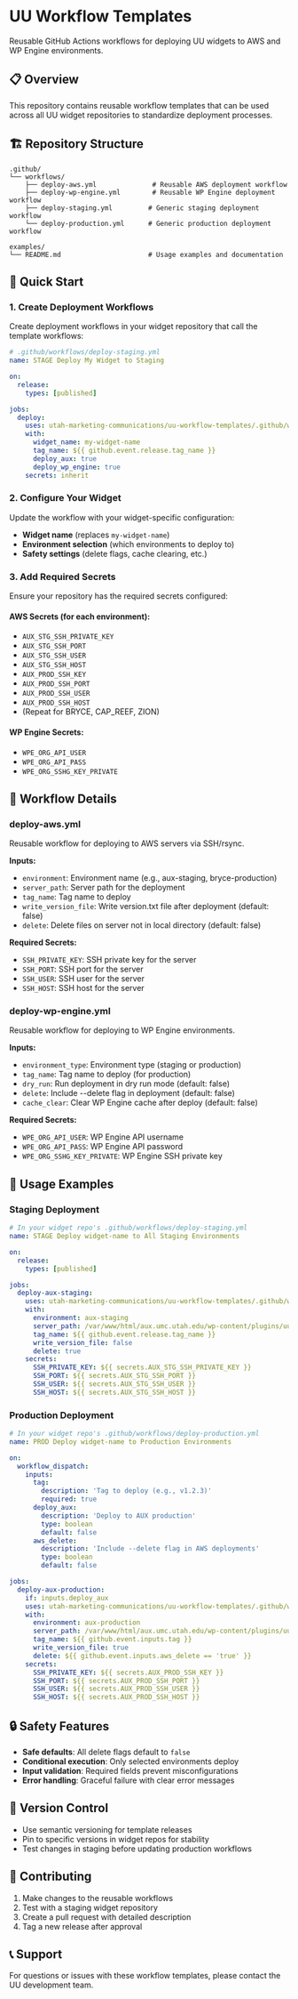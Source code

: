 # UU Workflow Templates

Reusable GitHub Actions workflows for deploying UU widgets to AWS and WP Engine environments.

## 📋 Overview

This repository contains reusable workflow templates that can be used across all UU widget repositories to standardize deployment processes.

## 🏗️ Repository Structure

```
.github/
└── workflows/
    ├── deploy-aws.yml              # Reusable AWS deployment workflow
    ├── deploy-wp-engine.yml        # Reusable WP Engine deployment workflow
    ├── deploy-staging.yml         # Generic staging deployment workflow
    └── deploy-production.yml      # Generic production deployment workflow

examples/
└── README.md                      # Usage examples and documentation
```

## 🚀 Quick Start

### 1. Create Deployment Workflows

Create deployment workflows in your widget repository that call the template workflows:

```yaml
# .github/workflows/deploy-staging.yml
name: STAGE Deploy My Widget to Staging

on:
  release:
    types: [published]

jobs:
  deploy:
    uses: utah-marketing-communications/uu-workflow-templates/.github/workflows/deploy-staging.yml@main
    with:
      widget_name: my-widget-name
      tag_name: ${{ github.event.release.tag_name }}
      deploy_aux: true
      deploy_wp_engine: true
    secrets: inherit
```

### 2. Configure Your Widget

Update the workflow with your widget-specific configuration:

- **Widget name** (replaces `my-widget-name`)
- **Environment selection** (which environments to deploy to)
- **Safety settings** (delete flags, cache clearing, etc.)

### 3. Add Required Secrets

Ensure your repository has the required secrets configured:

#### AWS Secrets (for each environment):
- `AUX_STG_SSH_PRIVATE_KEY`
- `AUX_STG_SSH_PORT`
- `AUX_STG_SSH_USER`
- `AUX_STG_SSH_HOST`
- `AUX_PROD_SSH_KEY`
- `AUX_PROD_SSH_PORT`
- `AUX_PROD_SSH_USER`
- `AUX_PROD_SSH_HOST`
- (Repeat for BRYCE, CAP_REEF, ZION)

#### WP Engine Secrets:
- `WPE_ORG_API_USER`
- `WPE_ORG_API_PASS`
- `WPE_ORG_SSHG_KEY_PRIVATE`

## 📖 Workflow Details

### deploy-aws.yml

Reusable workflow for deploying to AWS servers via SSH/rsync.

**Inputs:**
- `environment`: Environment name (e.g., aux-staging, bryce-production)
- `server_path`: Server path for the deployment
- `tag_name`: Tag name to deploy
- `write_version_file`: Write version.txt file after deployment (default: false)
- `delete`: Delete files on server not in local directory (default: false)

**Required Secrets:**
- `SSH_PRIVATE_KEY`: SSH private key for the server
- `SSH_PORT`: SSH port for the server
- `SSH_USER`: SSH user for the server
- `SSH_HOST`: SSH host for the server

### deploy-wp-engine.yml

Reusable workflow for deploying to WP Engine environments.

**Inputs:**
- `environment_type`: Environment type (staging or production)
- `tag_name`: Tag name to deploy (for production)
- `dry_run`: Run deployment in dry run mode (default: false)
- `delete`: Include --delete flag in deployment (default: false)
- `cache_clear`: Clear WP Engine cache after deploy (default: false)

**Required Secrets:**
- `WPE_ORG_API_USER`: WP Engine API username
- `WPE_ORG_API_PASS`: WP Engine API password
- `WPE_ORG_SSHG_KEY_PRIVATE`: WP Engine SSH private key

## 🔧 Usage Examples

### Staging Deployment

```yaml
# In your widget repo's .github/workflows/deploy-staging.yml
name: STAGE Deploy widget-name to All Staging Environments

on:
  release:
    types: [published]

jobs:
  deploy-aux-staging:
    uses: utah-marketing-communications/uu-workflow-templates/.github/workflows/deploy-aws.yml@main
    with:
      environment: aux-staging
      server_path: /var/www/html/aux.umc.utah.edu/wp-content/plugins/uu-so-widgets/uu-so-widgets-bundle/your-widget-name
      tag_name: ${{ github.event.release.tag_name }}
      write_version_file: false
      delete: true
    secrets:
      SSH_PRIVATE_KEY: ${{ secrets.AUX_STG_SSH_PRIVATE_KEY }}
      SSH_PORT: ${{ secrets.AUX_STG_SSH_PORT }}
      SSH_USER: ${{ secrets.AUX_STG_SSH_USER }}
      SSH_HOST: ${{ secrets.AUX_STG_SSH_HOST }}
```

### Production Deployment

```yaml
# In your widget repo's .github/workflows/deploy-production.yml
name: PROD Deploy widget-name to Production Environments

on:
  workflow_dispatch:
    inputs:
      tag:
        description: 'Tag to deploy (e.g., v1.2.3)'
        required: true
      deploy_aux:
        description: 'Deploy to AUX production'
        type: boolean
        default: false
      aws_delete:
        description: 'Include --delete flag in AWS deployments'
        type: boolean
        default: false

jobs:
  deploy-aux-production:
    if: inputs.deploy_aux
    uses: utah-marketing-communications/uu-workflow-templates/.github/workflows/deploy-aws.yml@main
    with:
      environment: aux-production
      server_path: /var/www/html/aux.umc.utah.edu/wp-content/plugins/uu-so-widgets/uu-so-widgets-bundle/your-widget-name
      tag_name: ${{ github.event.inputs.tag }}
      write_version_file: true
      delete: ${{ github.event.inputs.aws_delete == 'true' }}
    secrets:
      SSH_PRIVATE_KEY: ${{ secrets.AUX_PROD_SSH_KEY }}
      SSH_PORT: ${{ secrets.AUX_PROD_SSH_PORT }}
      SSH_USER: ${{ secrets.AUX_PROD_SSH_USER }}
      SSH_HOST: ${{ secrets.AUX_PROD_SSH_HOST }}
```

## 🔒 Safety Features

- **Safe defaults**: All delete flags default to `false`
- **Conditional execution**: Only selected environments deploy
- **Input validation**: Required fields prevent misconfigurations
- **Error handling**: Graceful failure with clear error messages

## 📝 Version Control

- Use semantic versioning for template releases
- Pin to specific versions in widget repos for stability
- Test changes in staging before updating production workflows

## 🤝 Contributing

1. Make changes to the reusable workflows
2. Test with a staging widget repository
3. Create a pull request with detailed description
4. Tag a new release after approval

## 📞 Support

For questions or issues with these workflow templates, please contact the UU development team.
